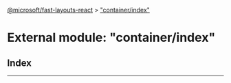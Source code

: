 [@microsoft/fast-layouts-react](../README.md) > ["container/index"](../modules/_container_index_.md)

# External module: "container/index"

## Index

---

